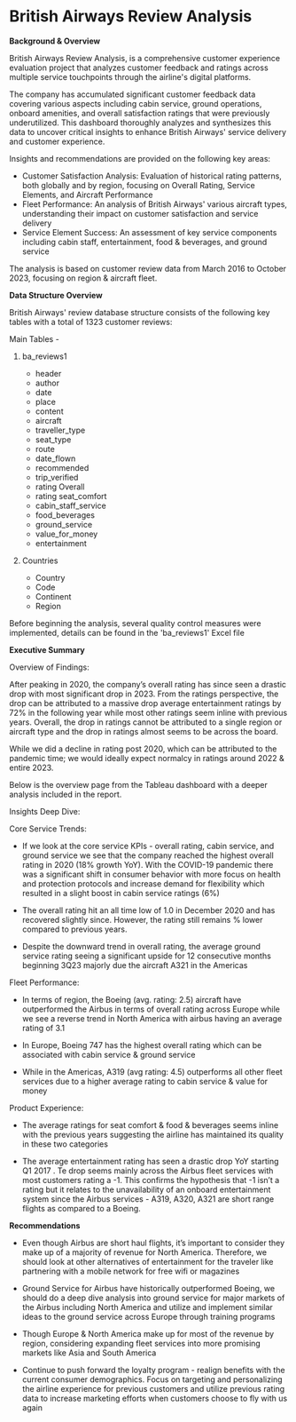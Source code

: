 # British Airways Review Analysis

**Background & Overview**

British Airways Review Analysis, is a comprehensive customer experience evaluation project that analyzes customer feedback and ratings across multiple service touchpoints through the airline's digital platforms.

The company has accumulated significant customer feedback data covering various aspects including cabin service, ground operations, onboard amenities, and overall satisfaction ratings that were previously underutilized. This dashboard thoroughly analyzes and synthesizes this data to uncover critical insights to enhance British Airways' service delivery and customer experience.

Insights and recommendations are provided on the following key areas:
* Customer Satisfaction Analysis: Evaluation of historical rating patterns, both globally and by region, focusing on Overall Rating, Service Elements, and Aircraft Performance
* Fleet Performance: An analysis of British Airways' various aircraft types, understanding their impact on customer satisfaction and service delivery
* Service Element Success: An assessment of key service components including cabin staff, entertainment, food & beverages, and ground service
  
The analysis is based on customer review data from March 2016 to October 2023, focusing on region & aircraft fleet.


**Data Structure Overview**

British Airways' review database structure consists of the following key tables with a total of 1323 customer reviews: 

Main Tables - 

1. ba_reviews1
     - header
     - author
     - date
     - place
     - content
     - aircraft
     - traveller_type
     - seat_type
     - route
     - date_flown
     - recommended
     - trip_verified
     - rating	Overall
     - rating	seat_comfort
     - cabin_staff_service
     - food_beverages
     - ground_service
     - value_for_money
     - entertainment
  
2. Countries
    - Country
    - Code
    - Continent
    - Region

Before beginning the analysis, several quality control measures were implemented, details can be found in the 'ba_reviews1' Excel file



**Executive Summary**

Overview of Findings:

After peaking in 2020, the company’s overall rating has since seen a drastic drop with most significant drop in 2023. From the ratings perspective, the drop can be attributed to a massive drop average entertainment ratings by 72% in the following year while most other ratings seem inline with previous years. Overall, the drop in ratings cannot be attributed to a single region or aircraft type and the drop in ratings almost seems to be across the board.

While we did a decline in rating post 2020, which can be attributed to the pandemic time; we would ideally expect normalcy in ratings around 2022 & entire 2023.

Below is the overview page from the Tableau dashboard with a deeper analysis included in the report.



Insights Deep Dive:

Core Service Trends:

* If we look at the core service KPIs - overall rating, cabin service, and ground service we see that the company reached the highest overall rating in 2020 (18% growth YoY). With the COVID-19 pandemic there was a significant shift in consumer behavior with more focus on health and protection protocols and increase demand for flexibility which resulted in a slight boost in cabin service ratings (6%)

* The overall rating hit an all time low of 1.0 in December 2020 and has recovered slightly since. However, the rating still remains % lower compared to previous years. 

* Despite the downward trend in overall rating, the average ground service rating seeing a significant upside for 12 consecutive months beginning 3Q23 majorly due the aircraft A321 in the Americas


Fleet Performance:

* In terms of region, the Boeing (avg. rating: 2.5)  aircraft have outperformed the Airbus in terms of overall rating across Europe while we see a reverse trend in North America with airbus having an average rating of 3.1

* In Europe, Boeing 747 has the highest overall rating which can be associated with cabin service & ground service

* While in the Americas, A319 (avg rating: 4.5) outperforms all other fleet services due to a higher average rating to cabin service & value for money


Product Experience:

* The average ratings for seat comfort & food & beverages seems inline with the previous years suggesting the airline has maintained its quality in these two categories

* The average entertainment rating has seen a drastic drop YoY starting Q1 2017 . Te drop seems mainly across the Airbus fleet services with most customers rating a -1. This confirms the hypothesis that -1 isn’t a rating but it relates to the unavailability of an onboard entertainment system since the Airbus services - A319, A320, A321 are short range flights as compared to a Boeing. 



**Recommendations**

* Even though Airbus are short haul flights, it’s important to consider they make up of a majority of revenue for North America. Therefore, we should look at other alternatives of entertainment for the traveler like partnering with a mobile network for free wifi or magazines

* Ground Service for Airbus have historically outperformed Boeing, we should do a deep dive analysis into ground service for major markets of the Airbus including North America and utilize and implement similar ideas to the ground service across Europe through training programs

* Though Europe & North America make up for most of the revenue by region, considering expanding fleet services into more promising markets like Asia and South America

* Continue to push forward the loyalty program - realign benefits with the current consumer demographics. Focus on targeting and personalizing the airline experience for previous customers and utilize previous rating  data to increase marketing efforts when customers choose to fly with us again
